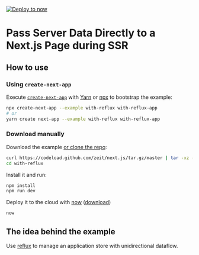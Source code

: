 [![Deploy to now](https://deploy.now.sh/static/button.svg)](https://deploy.now.sh/?repo=https://github.com/zeit/next.js/tree/master/examples/with-reflux)

# Pass Server Data Directly to a Next.js Page during SSR

## How to use

### Using `create-next-app`

Execute [`create-next-app`](https://github.com/segmentio/create-next-app) with [Yarn](https://yarnpkg.com/lang/en/docs/cli/create/) or [npx](https://github.com/zkat/npx#readme) to bootstrap the example:

```bash
npx create-next-app --example with-reflux with-reflux-app
# or
yarn create next-app --example with-reflux with-reflux-app
```

### Download manually

Download the example [or clone the repo](https://github.com/zeit/next.js):

```bash
curl https://codeload.github.com/zeit/next.js/tar.gz/master | tar -xz --strip=2 next.js-master/examples/with-reflux
cd with-reflux
```

Install it and run:

```bash
npm install
npm run dev
```

Deploy it to the cloud with [now](https://zeit.co/now) ([download](https://zeit.co/download))

```bash
now
```

## The idea behind the example

Use [reflux](https://github.com/reflux/refluxjs) to manage an application store with unidirectional dataflow.
